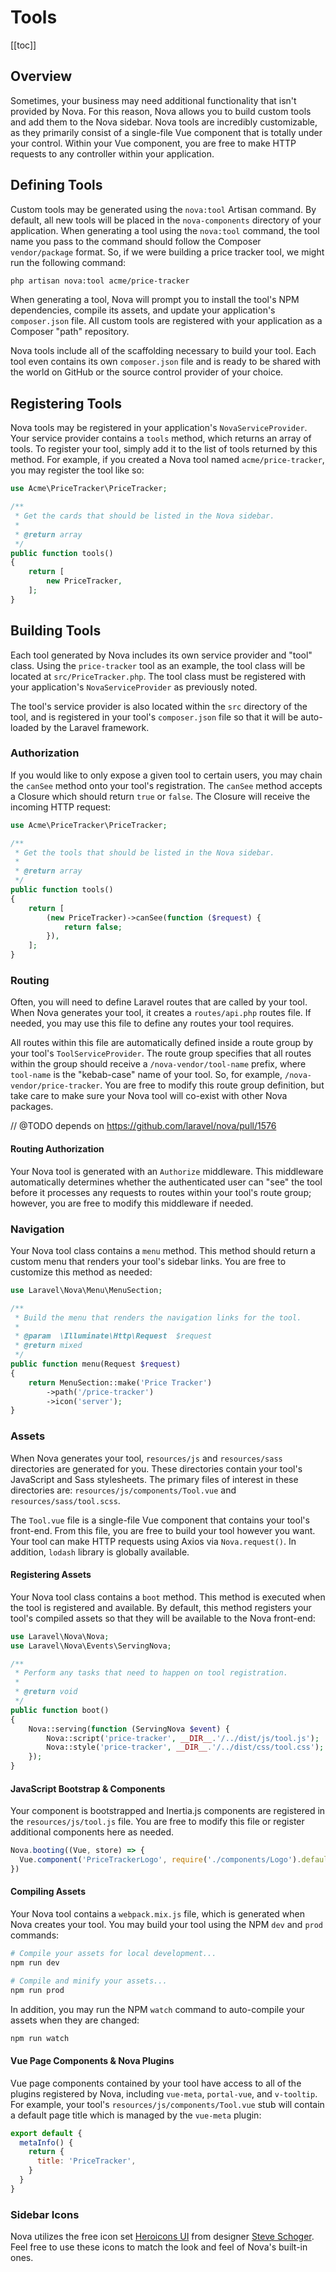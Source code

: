 # Tools

[[toc]]

## Overview

Sometimes, your business may need additional functionality that isn't provided by Nova. For this reason, Nova allows you to build custom tools and add them to the Nova sidebar. Nova tools are incredibly customizable, as they primarily consist of a single-file Vue component that is totally under your control. Within your Vue component, you are free to make HTTP requests to any controller within your application.

## Defining Tools

Custom tools may be generated using the `nova:tool` Artisan command. By default, all new tools will be placed in the `nova-components` directory of your application. When generating a tool using the `nova:tool` command, the tool name you pass to the command should follow the Composer `vendor/package` format. So, if we were building a price tracker tool, we might run the following command:

```bash
php artisan nova:tool acme/price-tracker
```

When generating a tool, Nova will prompt you to install the tool's NPM dependencies, compile its assets, and update your application's `composer.json` file. All custom tools are registered with your application as a Composer "path" repository.

Nova tools include all of the scaffolding necessary to build your tool. Each tool even contains its own `composer.json` file and is ready to be shared with the world on GitHub or the source control provider of your choice.

## Registering Tools

Nova tools may be registered in your application's `NovaServiceProvider`. Your service provider contains a `tools` method, which returns an array of tools. To register your tool, simply add it to the list of tools returned by this method. For example, if you created a Nova tool named `acme/price-tracker`, you may register the tool like so:

```php
use Acme\PriceTracker\PriceTracker;

/**
 * Get the cards that should be listed in the Nova sidebar.
 *
 * @return array
 */
public function tools()
{
    return [
        new PriceTracker,
    ];
}
```

## Building Tools

Each tool generated by Nova includes its own service provider and "tool" class. Using the `price-tracker` tool as an example, the tool class will be located at `src/PriceTracker.php`. The tool class must be registered with your application's `NovaServiceProvider` as previously noted.

The tool's service provider is also located within the `src` directory of the tool, and is registered in your tool's `composer.json` file so that it will be auto-loaded by the Laravel framework.

### Authorization

If you would like to only expose a given tool to certain users, you may chain the `canSee` method onto your tool's registration. The `canSee` method accepts a Closure which should return `true` or `false`. The Closure will receive the incoming HTTP request:

```php
use Acme\PriceTracker\PriceTracker;

/**
 * Get the tools that should be listed in the Nova sidebar.
 *
 * @return array
 */
public function tools()
{
    return [
        (new PriceTracker)->canSee(function ($request) {
            return false;
        }),
    ];
}
```

### Routing

Often, you will need to define Laravel routes that are called by your tool. When Nova generates your tool, it creates a `routes/api.php` routes file. If needed, you may use this file to define any routes your tool requires.

All routes within this file are automatically defined inside a route group by your tool's `ToolServiceProvider`. The route group specifies that all routes within the group should receive a `/nova-vendor/tool-name` prefix, where `tool-name` is the "kebab-case" name of your tool. So, for example, `/nova-vendor/price-tracker`. You are free to modify this route group definition, but take care to make sure your Nova tool will co-exist with other Nova packages.

// @TODO depends on https://github.com/laravel/nova/pull/1576

#### Routing Authorization

Your Nova tool is generated with an `Authorize` middleware. This middleware automatically determines whether the authenticated user can "see" the tool before it processes any requests to routes within your tool's route group; however, you are free to modify this middleware if needed.

### Navigation

Your Nova tool class contains a `menu` method. This method should return a custom menu that renders your tool's sidebar links. You are free to customize this method as needed:

```php
use Laravel\Nova\Menu\MenuSection;

/**
 * Build the menu that renders the navigation links for the tool.
 *
 * @param  \Illuminate\Http\Request  $request
 * @return mixed
 */
public function menu(Request $request)
{
    return MenuSection::make('Price Tracker')
        ->path('/price-tracker')
        ->icon('server');
}
```


### Assets

When Nova generates your tool, `resources/js` and `resources/sass` directories are generated for you. These directories contain your tool's JavaScript and Sass stylesheets. The primary files of interest in these directories are: `resources/js/components/Tool.vue` and `resources/sass/tool.scss`.

The `Tool.vue` file is a single-file Vue component that contains your tool's front-end. From this file, you are free to build your tool however you want. Your tool can make HTTP requests using Axios via `Nova.request()`. In addition, `lodash` library is globally available.

#### Registering Assets

Your Nova tool class contains a `boot` method. This method is executed when the tool is registered and available. By default, this method registers your tool's compiled assets so that they will be available to the Nova front-end:

```php
use Laravel\Nova\Nova;
use Laravel\Nova\Events\ServingNova;

/**
 * Perform any tasks that need to happen on tool registration.
 *
 * @return void
 */
public function boot()
{
    Nova::serving(function (ServingNova $event) {
        Nova::script('price-tracker', __DIR__.'/../dist/js/tool.js');
        Nova::style('price-tracker', __DIR__.'/../dist/css/tool.css');
    });
}
```

#### JavaScript Bootstrap & Components

Your component is bootstrapped and Inertia.js components are registered in the `resources/js/tool.js` file. You are free to modify this file or register additional components here as needed.

```js
Nova.booting((Vue, store) => {
  Vue.component('PriceTrackerLogo', require('./components/Logo').default)
})
```

#### Compiling Assets

Your Nova tool contains a `webpack.mix.js` file, which is generated when Nova creates your tool. You may build your tool using the NPM `dev` and `prod` commands:

```bash
# Compile your assets for local development...
npm run dev

# Compile and minify your assets...
npm run prod
```

In addition, you may run the NPM `watch` command to auto-compile your assets when they are changed:

```bash
npm run watch
```

#### Vue Page Components & Nova Plugins

Vue page components contained by your tool have access to all of the plugins registered by Nova, including `vue-meta`, `portal-vue`, and `v-tooltip`. For example, your tool's `resources/js/components/Tool.vue` stub will contain a default page title which is managed by the `vue-meta` plugin:

```js
export default {
  metaInfo() {
    return {
      title: 'PriceTracker',
    }
  }
}
```

### Sidebar Icons

Nova utilizes the free icon set [Heroicons UI](https://github.com/sschoger/heroicons-ui) from designer [Steve Schoger](https://twitter.com/steveschoger). Feel free to use these icons to match the look and feel of Nova's built-in ones.
